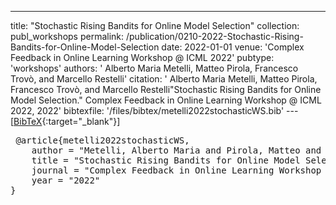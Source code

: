 ---
title: "Stochastic Rising Bandits for Online Model Selection"
collection: publ_workshops
permalink: /publication/0210-2022-Stochastic-Rising-Bandits-for-Online-Model-Selection
date: 2022-01-01
venue: 'Complex Feedback in Online Learning Workshop @ ICML 2022'
pubtype: 'workshops'
authors: ' Alberto Maria Metelli,  Matteo  Pirola,  Francesco  Trovò, and  Marcello  Restelli'
citation: ' Alberto Maria Metelli,  Matteo  Pirola,  Francesco  Trovò, and  Marcello  Restelli&quot;Stochastic Rising Bandits for Online Model Selection.&quot; Complex Feedback in Online Learning Workshop @ ICML 2022, 2022'
bibtexfile: '/files/bibtex/metelli2022stochasticWS.bib'
---[[BibTeX](/files/bibtex/metelli2022stochasticWS.bib){:target="_blank"}] 
<pre> @article{metelli2022stochasticWS,
    author = "Metelli, Alberto Maria and Pirola, Matteo and Trovò, Francesco and Restelli, Marcello",
    title = "Stochastic Rising Bandits for Online Model Selection",
    journal = "Complex Feedback in Online Learning Workshop @ ICML 2022",
    year = "2022"
} </pre>
